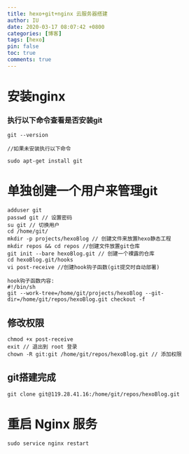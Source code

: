 ```yaml
---
title: hexo+git+nginx 云服务器搭建
author: IU
date: 2020-03-17 08:07:42 +0800
categories: [博客]
tags: [hexo]
pin: false
toc: true
comments: true  
---
```



# 安装nginx

### 执行以下命令查看是否安装git

```shell
git --version 

//如果未安装执行以下命令 

sudo apt-get install git
```

# 单独创建一个用户来管理git

```shell
adduser git 
passwd git // 设置密码
su git // 切换用户
cd /home/git/
mkdir -p projects/hexoBlog // 创建文件来放置hexo静态工程
mkdir repos && cd repos //创建文件放置git仓库
git init --bare hexoBlog.git // 创建一个裸露的仓库
cd hexoBlog.git/hooks
vi post-receive //创建hook钩子函数(git提交时自动部署)

hook钩子函数内容:
#!/bin/sh
git --work-tree=/home/git/projects/hexoBlog --git-dir=/home/git/repos/hexoBlog.git checkout -f
```

## 修改权限

```shell
chmod +x post-receive
exit // 退出到 root 登录
chown -R git:git /home/git/repos/hexoBlog.git // 添加权限
```

## git搭建完成

```shell
git clone git@119.28.41.16:/home/git/repos/hexoBlog.git
```

# 重启 Nginx 服务

```shell
sudo service nginx restart
```
